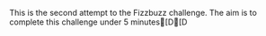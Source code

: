 This is the second attempt to the Fizzbuzz challenge. The aim is to complete this challenge under 5 minutes[D[D
